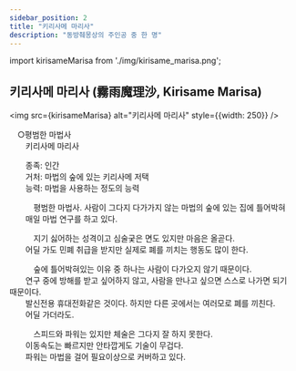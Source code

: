 ```yaml
---
sidebar_position: 2
title: "키리사메 마리사"
description: "동방췌몽상의 주인공 중 한 명"
---
```


import kirisameMarisa from './img/kirisame_marisa.png';

## 키리사메 마리사 (霧雨魔理沙, Kirisame Marisa)

<img src={kirisameMarisa} alt="키리사메 마리사" style={{width: 250}} />

　○평범한 마법사  
　　키리사메 마리사  

　　종족: 인간  
　　거처: 마법의 숲에 있는 키리사메 저택  
　　능력: 마법을 사용하는 정도의 능력  

　　　평범한 마법사. 사람이 그다지 다가가지 않는 마법의 숲에 있는 집에 틀어박혀  
　　매일 마법 연구를 하고 있다.  

　　　지기 싫어하는 성격이고 심술궂은 면도 있지만 마음은 올곧다.  
　　어딜 가도 민폐 취급을 받지만 실제로 폐를 끼치는 행동도 많이 한다.  

　　　숲에 틀어박혀있는 이유 중 하나는 사람이 다가오지 않기 때문이다.  
　　연구 중에 방해를 받고 싶어하지 않고, 사람을 만나고 싶으면 스스로 나가면 되기 때문이다.  
　　발신전용 휴대전화같은 것이다. 하지만 다른 곳에서는 여러모로 폐를 끼친다.  
　　어딜 가더라도.  

　　　스피드와 파워는 있지만 체술은 그다지 잘 하지 못한다.  
　　이동속도는 빠르지만 안타깝게도 기술이 무겁다.  
　　파워는 마법을 걸어 필요이상으로 커버하고 있다.
